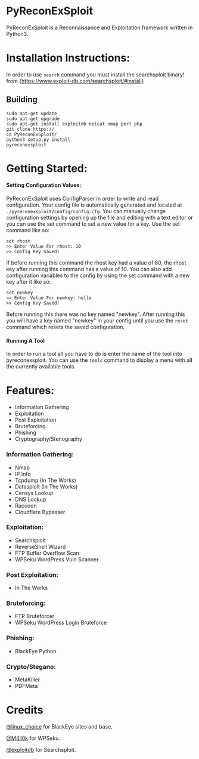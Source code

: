 # PyReconExSploit
PyReconExSploit is a Reconnaissance and Exploitation framework written in Python3.

# Installation Instructions:

In order to use `search` command you must install the searchsploit binary! from {https://www.exploit-db.com/searchsploit/#install}

## Building

```
sudo apt-get update
sudo apt-get upgrade
sudo apt-get install exploitdb netcat nmap perl php
git clone https://
cd PyReconExSploit/
python3 setup.py install
pyreconexsploit
```
# Getting Started:

#### Setting Configuration Values:

PyReconExSploit uses ConfigParser in order to write and read configuration. Your config file is automatically
generated and located at `./pyreconexsploit/config/config.cfg`. You can manually change configuration settings
by opening up the file and editing with a text editor or you can use the set command to set a new value for
a key. Use the set command like so:
```
set rhost
>> Enter Value For rhost: 10
>> Config Key Saved!
```

If before running this command the rhost key had a value of 80, the rhost key after running this command has a
value of 10. You can also add configuration variables to the config by using the set command with a new key after it
like so:
```
set newkey
>> Enter Value For newkey: hello
>> Config Key Saved!
```

Before running this there was no key named "newkey". After running this you will have a key named "newkey" in your config
until you use the `reset` command which resets the saved configuration.

#### Running A Tool

In order to run a tool all you have to do is enter the name of the tool into pyreconexsploit. You can use the `tools` command
to display a menu with all the currently available tools.

# Features:

  - Information Gathering
  - Exploitation
  - Post Exploitation
  - Bruteforcing
  - Phishing
  - Cryptography/Stenography
 
### Information Gathering:

  - Nmap
  - IP Info
  - Tcpdump (In The Works)
  - Datasploit (In The Works)
  - Censys Lookup
  - DNS Lookup
  - Raccoon
  - Cloudflare Bypasser
  
### Exploitation:
  
  - Searchsploit
  - ReverseShell Wizard
  - FTP Buffer Overflow Scan
  - WPSeku WordPress Vuln Scanner
  
### Post Exploitation:

  - In The Works
  
### Bruteforcing:

  - FTP Bruteforcer
  - WPSeku WordPress Login Bruteforce
  
### Phishing:

  - BlackEye Python
  
### Crypto/Stegano:

  - MetaKiller
  - PDFMeta

# Credits

[@linux_choice](https://github.com/thelinuxchoice) for BlackEye sites and base.

[@M4ll0k](https://github.com/m4ll0k) for WPSeku.

[@exploitdb](https://github.com/exploitdb) for Searchsploit.
